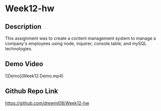 # Week12-hw

## Description

This assignment was to create a content management system to manage a company's employees using node, inquirer, console.table, and mySQL technologies.

## Demo Video

![Demo](Week12 Demo.mp4)

## Github Repo Link

https://github.com/drewml08/Week12-hw